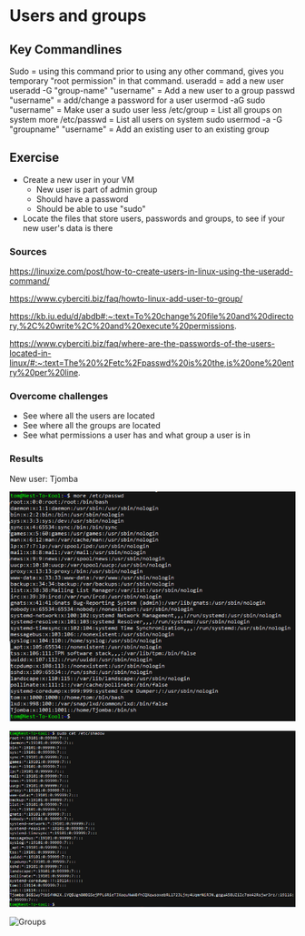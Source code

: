 # Users and groups

## Key Commandlines
Sudo = using this command prior to using any other command, gives you temporary "root permission" in that command.
useradd = add a new user
useradd -G "group-name" "username" = Add a new user to a group
passwd "username" = add/change a password for a user
usermod -aG sudo "username" = Make user a sudo user
less /etc/group = List all groups on system
more /etc/passwd = List all users on system
sudo usermod -a -G "groupname" "username" = Add an existing user to an existing group

## Exercise
- Create a new user in your VM
  - New user is part of admin group
  - Should have a password
  - Should be able to use "sudo"
- Locate the files that store users, passwords and groups, to see if your new user's data is there

### Sources
https://linuxize.com/post/how-to-create-users-in-linux-using-the-useradd-command/

https://www.cyberciti.biz/faq/howto-linux-add-user-to-group/

https://kb.iu.edu/d/abdb#:~:text=To%20change%20file%20and%20directory,%2C%20write%2C%20and%20execute%20permissions.

https://www.cyberciti.biz/faq/where-are-the-passwords-of-the-users-located-in-linux/#:~:text=The%20%2Fetc%2Fpasswd%20is%20the,is%20one%20entry%20per%20line.

### Overcome challenges
- See where all the users are located
- See where all the groups are located
- See what permissions a user has and what group a user is in

### Results
New user: Tjomba

![Users](https://github.com/TechGrounds-Cloud8/cloud8-Tjomba1996/blob/main/00_includes/SS_Users_Linux.png "All users on the system")

![Passwords](https://github.com/TechGrounds-Cloud8/cloud8-Tjomba1996/blob/main/00_includes/SS_Passwords_Linux.png "All users with passwords")

![Groups](https://github.com/TechGrounds-Cloud8/cloud8-Tjomba1996/blob/main/00_includes/SS_Groups_Linux.png "All groups shown, using \"*less /etc/group*\"")
